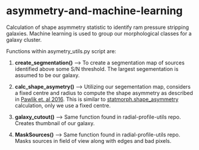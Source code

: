 # asymmetry-and-machine-learning
Calculation of shape asymmetry statistic to identify ram pressure stripping galaxies. Machine learning is used to group our morphological classes for a galaxy cluster.

Functions within asymetry_utils.py script are:

1. **create_segmentation()** --> To create a segmentation map of sources identified above some S/N threshold. The largest segementation is assumed to be our galaxy.

2. **calc_shape_asymetry()** --> Utilizing our segementation map, considers a fixed centre and radius to compute the shape asymmetry as described in [Pawlik et. al 2016](https://arxiv.org/abs/1512.02000). This is similar to [statmorph.shape_asymmetry](https://statmorph.readthedocs.io/en/latest/_modules/statmorph/statmorph.html#SourceMorphology) calculation, only we use a fixed centre. 
                              
3. **galaxy_cutout()** --> Same function found in radial-profile-utils repo. Creates thumbnail of our galaxy.

4. **MaskSources()** --> Same function found in radial-profile-utils repo. Masks sources in field of view along with edges and bad pixels. 
